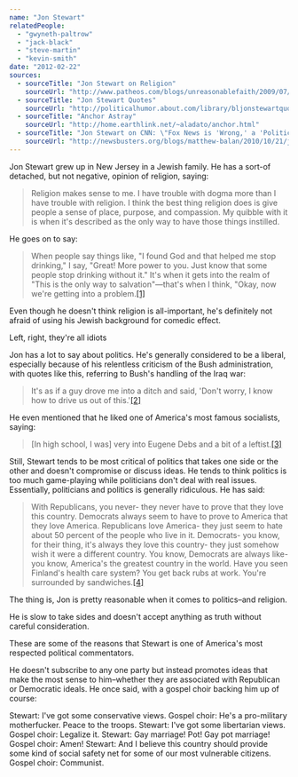 ```yaml
---
name: "Jon Stewart"
relatedPeople:
  - "gwyneth-paltrow"
  - "jack-black"
  - "steve-martin"
  - "kevin-smith"
date: "2012-02-22"
sources:
  - sourceTitle: "Jon Stewart on Religion"
    sourceUrl: "http://www.patheos.com/blogs/unreasonablefaith/2009/07/jon-stewart-on-religion-morality/"
  - sourceTitle: "Jon Stewart Quotes"
    sourceUrl: "http://politicalhumor.about.com/library/bljonstewartquotes.htm"
  - sourceTitle: "Anchor Astray"
    sourceUrl: "http://home.earthlink.net/~aladato/anchor.html"
  - sourceTitle: "Jon Stewart on CNN: \"Fox News is 'Wrong,' a 'Political Organization"
    sourceUrl: "http://newsbusters.org/blogs/matthew-balan/2010/10/21/jon-stewart-cnn-fox-news-wrong-political-organization"
---
```


Jon Stewart grew up in New Jersey in a Jewish family. He has a sort-of detached, but not negative, opinion of religion, saying:

>Religion makes sense to me. I have trouble with dogma more than I have trouble with religion. I think the best thing religion does is give people a sense of place, purpose, and compassion. My quibble with it is when it's described as the only way to have those things instilled.

He goes on to say:

>When people say things like, "I found God and that helped me stop drinking," I say, "Great! More power to you. Just know that some people stop drinking without it." It's when it gets into the realm of "This is the only way to salvation"—that's when I think, "Okay, now we're getting into a problem.<a class="source-citation" href="http://www.patheos.com/blogs/unreasonablefaith/2009/07/jon-stewart-on-religion-morality/" title="Jon Stewart on Religion">[1]</a>

Even though he doesn't think religion is all-important, he's definitely not afraid of using his Jewish background for comedic effect.

Left, right, they're all idiots

Jon has a lot to say about politics. He's generally considered to be a liberal, especially because of his relentless criticism of the Bush administration, with quotes like this, referring to Bush's handling of the Iraq war:

>It's as if a guy drove me into a ditch and said, 'Don't worry, I know how to drive us out of this.'<a class="source-citation" href="http://politicalhumor.about.com/library/bljonstewartquotes.htm" title="Jon Stewart Quotes">[2]</a>

He even mentioned that he liked one of America's most famous socialists, saying:

>[In high school, I was] very into Eugene Debs and a bit of a leftist.<a class="source-citation" href="http://home.earthlink.net/~aladato/anchor.html" title="Anchor Astray">[3]</a>

Still, Stewart tends to be most critical of politics that takes one side or the other and doesn't compromise or discuss ideas. He tends to think politics is too much game-playing while politicians don't deal with real issues. Essentially, politicians and politics is generally ridiculous. He has said:

>With Republicans, you never- they never have to prove that they love this country. Democrats always seem to have to prove to America that they love America. Republicans love America- they just seem to hate about 50 percent of the people who live in it. Democrats- you know, for their thing, it's always they love this country- they just somehow wish it were a different country. You know, Democrats are always like- you know, America's the greatest country in the world. Have you seen Finland's health care system? You get back rubs at work. You're surrounded by sandwiches.<a class="source-citation" href="http://newsbusters.org/blogs/matthew-balan/2010/10/21/jon-stewart-cnn-fox-news-wrong-political-organization" title="Jon Stewart on CNN: &quot;Fox News is &apos;Wrong,&apos; a &apos;Political Organization">[4]</a>

The thing is, Jon is pretty reasonable when it comes to politics–and religion.

He is slow to take sides and doesn't accept anything as truth without careful consideration.

These are some of the reasons that Stewart is one of America's most respected political commentators.

He doesn't subscribe to any one party but instead promotes ideas that make the most sense to him–whether they are associated with Republican or Democratic ideals. He once said, with a gospel choir backing him up of course:

>
Stewart: I've got some conservative views.
Gospel choir: He's a pro-military motherfucker. Peace to the troops.
Stewart: I've got some libertarian views.
Gospel choir: Legalize it.
Stewart: Gay marriage! Pot! Gay pot marriage!
Gospel choir: Amen!
Stewart: And I believe this country should provide some kind of social safety net for some of our most vulnerable citizens.
Gospel choir: Communist.